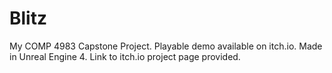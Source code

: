 # Blitz
My COMP 4983 Capstone Project. 
Playable demo available on itch.io.
Made in Unreal Engine 4.
Link to itch.io project page provided.
